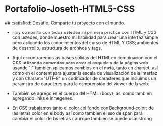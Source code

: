 <h1>Portafolio-Joseth-HTML5-CSS</h1> 
## :satisfied: Desafio; Comparte tu proyecto con el mundo.

- Hoy comparto con todos ustedes mi primera practica con HTML y CSS con ustedes, donde muestro mi habilidad para crear una interfaz simple pero aplicando los conocimientos del curso de   HTML Y CSS; ambientes de desarrollo, estructura de archivos y tags.

- Aquí encontraremos las bases solidas del HTML en combinacion con el CSS utilizando comandos para crear el esqueleto de la página web usando "!" también aplicamos cambios en el meta, tanto en charset, así como en el content para ajustar la escala de visualización de la interfaz y con Charset="UTF-8" un codificador de caracteres que incluimos un parametro de caracteres para la comprensión del viewer de la web.

- También se agrego en el cuerpo del HTML (body); asi como tambien agregando links e inmegenes.
- En CSS trabajamos tanto el color del fondo con Background-color; de las letras color en el body así como tambien el uso de span para cambiar el color de las letras ( aunque tambien se puede usar strong
